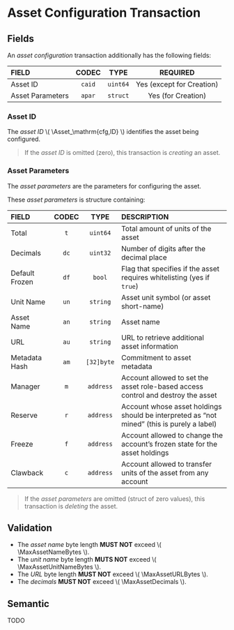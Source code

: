 $$
\newcommand \Asset {\mathrm{Asa}}
\newcommand \MaxAssetDecimals {\Asset_{d,\max}}
\newcommand \MaxAssetNameBytes {\Asset_{n,\max}}
\newcommand \MaxAssetUnitNameBytes {\Asset_{u,\max}}
\newcommand \MaxAssetURLBytes {\Asset_{r,\max}}
$$

# Asset Configuration Transaction

## Fields

An _asset configuration_ transaction additionally has the following fields:

| FIELD            | CODEC  |   TYPE   |         REQUIRED          |
|:-----------------|:------:|:--------:|:-------------------------:|
| Asset ID         | `caid` | `uint64` | Yes (except for Creation) |
| Asset Parameters | `apar` | `struct` |    Yes (for Creation)     |

### Asset ID

The _asset ID_ \\( \Asset_\mathrm{cfg,ID} \\) identifies the asset being configured.

> If the _asset ID_ is omitted (zero), this transaction is _creating_ an asset.

### Asset Parameters

The _asset parameters_ are the parameters for configuring the asset.

These _asset parameters_ is structure containing:

| FIELD          | CODEC |    TYPE    | DESCRIPTION                                                                                |
|:---------------|:-----:|:----------:|:-------------------------------------------------------------------------------------------|
| Total          |  `t`  |  `uint64`  | Total amount of units of the asset                                                         |
| Decimals       | `dc`  |  `uint32`  | Number of digits after the decimal place                                                   |
| Default Frozen | `df`  |   `bool`   | Flag that specifies if the asset requires whitelisting (yes if `true`)                     |
| Unit Name      | `un`  |  `string`  | Asset unit symbol (or asset short-name)                                                    |
| Asset Name     | `an`  |  `string`  | Asset name                                                                                 |
| URL            | `au`  |  `string`  | URL to retrieve additional asset information                                               |
| Metadata Hash  | `am`  | `[32]byte` | Commitment to asset metadata                                                               |
| Manager        |  `m`  | `address`  | Account allowed to set the asset role-based access control and destroy the asset           |
| Reserve        |  `r`  | `address`  | Account whose asset holdings should be interpreted as “not mined” (this is purely a label) |
| Freeze         |  `f`  | `address`  | Account allowed to change the account’s frozen state for the asset holdings                |
| Clawback       |  `c`  | `address`  | Account allowed to transfer units of the asset from any account                            |

> If the _asset parameters_ are omitted (struct of zero values), this transaction
> is _deleting_ the asset.

## Validation

- The _asset name_ byte length **MUST NOT** exceed \\( \MaxAssetNameBytes \\).
- The _unit name_ byte length **MUTS NOT** exceed \\( \MaxAssetUnitNameBytes \\).
- The _URL_ byte length **MUST NOT** exceed \\( \MaxAssetURLBytes \\).
- The _decimals_ **MUST NOT** exceed \\( \MaxAssetDecimals \\).

## Semantic

TODO
